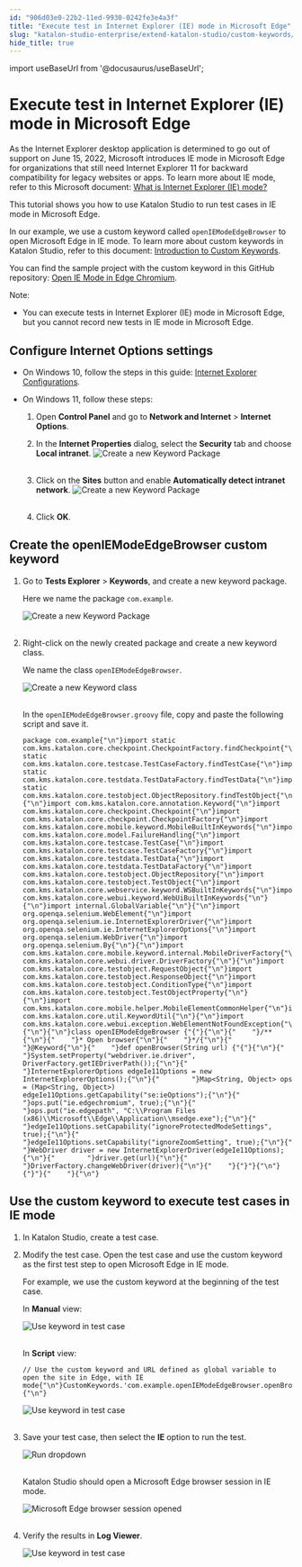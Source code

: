 ```yaml
---
id: "906d03e0-22b2-11ed-9930-0242fe3e4a3f"
title: "Execute test in Internet Explorer (IE) mode in Microsoft Edge"
slug: "katalon-studio-enterprise/extend-katalon-studio/custom-keywords/execute-test-in-internet-explorer-ie-mode-in-microsoft-edge"
hide_title: true
---
```

import useBaseUrl from '@docusaurus/useBaseUrl';


# <a id="id" class="anchor_top_offset"/><a id="ariaid-title1" class="anchor_top_offset"/>Execute test in Internet Explorer (IE) mode in Microsoft Edge

<p xmlns="http://www.w3.org/1999/xhtml" className="p">As the Internet Explorer desktop application is determined to go out of support on June 15, 2022, Microsoft introduces IE mode in Microsoft Edge for organizations that still need Internet Explorer 11 for backward compatibility for legacy websites or apps. To learn more about IE mode, refer to this Microsoft document: <a className="xref j-external-link" href="https://docs.microsoft.com/en-us/deployedge/edge-ie-mode" target="_blank">What is Internet Explorer (IE) mode?</a> </p> 
<p xmlns="http://www.w3.org/1999/xhtml" className="p">This tutorial shows you how to use Katalon Studio to run test cases in IE mode in Microsoft Edge.</p> 
<p xmlns="http://www.w3.org/1999/xhtml" className="p">In our example, we use a custom keyword called <code className="ph codeph">openIEModeEdgeBrowser</code> to open Microsoft Edge in IE mode. To learn more about custom keywords in Katalon Studio, refer to this document: <a className="xref" href="/docs/legacy/katalon-studio-enterprise/extend-katalon-studio/custom-keywords/introduction-to-custom-keywords">Introduction to Custom Keywords</a>.</p> 
<p xmlns="http://www.w3.org/1999/xhtml" className="p">You can find the sample project with the custom keyword in this GitHub repository: <a className="xref j-external-link" href="https://github.com/ducnguyen505/Open-IE-Mode-Edge-Sample-Project" target="_blank">Open IE Mode in Edge Chromium</a>.</p> 
<div xmlns="http://www.w3.org/1999/xhtml" className="note note note_note"><span className="note__title">Note:</span> 
  <ul className="ul"><li className="li">You can execute tests in Internet Explorer (IE) mode in Microsoft Edge, but you cannot record new tests in IE mode in Microsoft Edge.</li></ul>
</div>

## <a id="id_1" class="anchor_top_offset"/>Configure Internet Options settings

<ul xmlns="http://www.w3.org/1999/xhtml" className="ul"><li className="li">     <p className="p">On Windows 10, follow the steps in this guide: <a className="xref" href="/docs/legacy/katalon-studio-enterprise/create-tests-and-projects/configure-test-cases/web-testing/internet-explorer-configurations">Internet         Explorer Configurations</a>.</p>   </li><li className="li">     <p className="p">On Windows 11, follow these steps:</p>     <ol className="ol"><li className="li">         <p className="p">Open <strong className="ph b">Control Panel</strong> and go to <strong className="ph b">Network             and Internet</strong> &gt; <strong className="ph b">Internet Options</strong>.</p>       </li><li className="li">         <p className="p">In the <strong className="ph b">Internet Properties</strong> dialog, select the           <strong className="ph b">Security</strong> tab and choose <strong className="ph b">Local             intranet</strong>. <img className="image" src={useBaseUrl("https://github.com/katalon-studio/docs-images/raw/master/katalon-studio/tutorials/run-test-in-edge-with-IE-mode/Internet-Properties-dialog.png")} alt="Create a new Keyword Package" /><br /><br />         </p>       </li><li className="li">         <p className="p">Click on the <strong className="ph b">Sites</strong> button and enable           <strong className="ph b">Automatically detect intranet network</strong>. <img className="image" src={useBaseUrl("https://github.com/katalon-studio/docs-images/raw/master/katalon-studio/tutorials/run-test-in-edge-with-IE-mode/Local-intranet-selected.png")} alt="Create a new Keyword Package" /><br /><br />         </p>       </li><li className="li">         <p className="p">Click <strong className="ph b">OK</strong>.</p>       </li></ol>   </li></ul> 

## <a id="id_2" class="anchor_top_offset"/>Create the openIEModeEdgeBrowser custom keyword

<ol xmlns="http://www.w3.org/1999/xhtml" className="ol"><li className="li">     <p className="p">Go to <strong className="ph b">Tests Explorer</strong> &gt;       <strong className="ph b">Keywords</strong>, and create a new keyword package.</p>     <p className="p">Here we name the package <code className="ph codeph">com.example</code>.</p>     <p className="p">       <img className="image" src={useBaseUrl("https://github.com/katalon-studio/docs-images/raw/master/katalon-studio/tutorials/run-test-in-edge-with-IE-mode/KS-Create-new-keyword-package.png")} alt="Create a new Keyword Package" /><br /><br />     </p>   </li><li className="li">     <p className="p">Right-click on the newly created package and create a new       keyword class.</p>     <p className="p">We name the class <code className="ph codeph">openIEModeEdgeBrowser</code>.</p>     <p className="p">       <img className="image" src={useBaseUrl("https://github.com/katalon-studio/docs-images/raw/master/katalon-studio/tutorials/run-test-in-edge-with-IE-mode/KS-Create-new-keyword-class.png")} alt="Create a new Keyword class" /><br /><br />     </p>     <p className="p">In the <code className="ph codeph">openIEModeEdgeBrowser.groovy</code> file, copy and       paste the following script and save it.</p>     <pre className="pre codeblock"><code>package com.example{"\n"}import static com.kms.katalon.core.checkpoint.CheckpointFactory.findCheckpoint{"\n"}import static com.kms.katalon.core.testcase.TestCaseFactory.findTestCase{"\n"}import static com.kms.katalon.core.testdata.TestDataFactory.findTestData{"\n"}import static com.kms.katalon.core.testobject.ObjectRepository.findTestObject{"\n"}{"\n"}import com.kms.katalon.core.annotation.Keyword{"\n"}import com.kms.katalon.core.checkpoint.Checkpoint{"\n"}import com.kms.katalon.core.checkpoint.CheckpointFactory{"\n"}import com.kms.katalon.core.mobile.keyword.MobileBuiltInKeywords{"\n"}import com.kms.katalon.core.model.FailureHandling{"\n"}import com.kms.katalon.core.testcase.TestCase{"\n"}import com.kms.katalon.core.testcase.TestCaseFactory{"\n"}import com.kms.katalon.core.testdata.TestData{"\n"}import com.kms.katalon.core.testdata.TestDataFactory{"\n"}import com.kms.katalon.core.testobject.ObjectRepository{"\n"}import com.kms.katalon.core.testobject.TestObject{"\n"}import com.kms.katalon.core.webservice.keyword.WSBuiltInKeywords{"\n"}import com.kms.katalon.core.webui.keyword.WebUiBuiltInKeywords{"\n"}{"\n"}import internal.GlobalVariable{"\n"}{"\n"}import org.openqa.selenium.WebElement{"\n"}import org.openqa.selenium.ie.InternetExplorerDriver{"\n"}import org.openqa.selenium.ie.InternetExplorerOptions{"\n"}import org.openqa.selenium.WebDriver{"\n"}import org.openqa.selenium.By{"\n"}{"\n"}import com.kms.katalon.core.mobile.keyword.internal.MobileDriverFactory{"\n"}import com.kms.katalon.core.webui.driver.DriverFactory{"\n"}{"\n"}import com.kms.katalon.core.testobject.RequestObject{"\n"}import com.kms.katalon.core.testobject.ResponseObject{"\n"}import com.kms.katalon.core.testobject.ConditionType{"\n"}import com.kms.katalon.core.testobject.TestObjectProperty{"\n"}{"\n"}import com.kms.katalon.core.mobile.helper.MobileElementCommonHelper{"\n"}import com.kms.katalon.core.util.KeywordUtil{"\n"}{"\n"}import com.kms.katalon.core.webui.exception.WebElementNotFoundException{"\n"}{"\n"}{"\n"}class openIEModeEdgeBrowser {"{"}{"\n"}{"    "}/**{"\n"}{"    "}* Open browser{"\n"}{"    "}*/{"\n"}{"    "}@Keyword{"\n"}{"    "}def openBrowser(String url) {"{"}{"\n"}{"        "}System.setProperty("webdriver.ie.driver", DriverFactory.getIEDriverPath());{"\n"}{"        "}InternetExplorerOptions edgeIe11Options = new InternetExplorerOptions();{"\n"}{"        "}Map&lt;String, Object&gt; ops = (Map&lt;String, Object&gt;) edgeIe11Options.getCapability("se:ieOptions");{"\n"}{"        "}ops.put("ie.edgechromium", true);{"\n"}{"        "}ops.put("ie.edgepath", "C:\\Program Files (x86)\\Microsoft\\Edge\\Application\\msedge.exe");{"\n"}{"        "}edgeIe11Options.setCapability("ignoreProtectedModeSettings", true);{"\n"}{"        "}edgeIe11Options.setCapability("ignoreZoomSetting", true);{"\n"}{"        "}WebDriver driver = new InternetExplorerDriver(edgeIe11Options);{"\n"}{"        "}driver.get(url){"\n"}{"        "}DriverFactory.changeWebDriver(driver){"\n"}{"    "}{"}"}{"\n"}{"}"}{"    "}{"\n"}</code></pre>   </li></ol> 

## <a id="concept-1730" class="anchor_top_offset"/>Use the custom keyword to execute test cases in IE mode

<div xmlns="http://www.w3.org/1999/xhtml" className="p"><ol className="ol"><li className="li"><p className="p">In Katalon Studio, create a test case.</p></li><li className="li"><p className="p">Modify the test case. Open the test case and use the custom
        keyword as the first test step to open Microsoft Edge in IE
        mode.</p>
      <p className="p">For example, we use the custom keyword at the beginning of the
        test case.</p>
      <p className="p">In <strong className="ph b">Manual</strong> view:</p>
      <p className="p"><img className="image" src={useBaseUrl("https://github.com/katalon-studio/docs-images/raw/master/katalon-studio/tutorials/run-test-in-edge-with-IE-mode/KS-Test-case-manual-view.png")} alt="Use keyword in test case" /><br /><br /></p>
      <p className="p">In <strong className="ph b">Script</strong> view:</p>
      <pre className="pre codeblock"><code>// Use the custom keyword and URL defined as global variable to open the site in Edge, with IE mode{"\n"}CustomKeywords.'com.example.openIEModeEdgeBrowser.openBrowser'(GlobalVariable.G_SiteURL){"\n"}</code></pre>
      <p className="p"><img className="image" src={useBaseUrl("https://github.com/katalon-studio/docs-images/raw/master/katalon-studio/tutorials/run-test-in-edge-with-IE-mode/KS-Use-custom-keyword-in-test-case.png")} alt="Use keyword in test case" /><br /><br /></p></li><li className="li"><p className="p">Save your test case, then select the <strong className="ph b">IE</strong> option
        to run the test.</p>
      <p className="p"><img className="image" src={useBaseUrl("https://github.com/katalon-studio/docs-images/raw/master/katalon-studio/tutorials/run-test-in-edge-with-IE-mode/KS-Run-dropdown-IE.png")} alt="Run dropdown" /><br /><br /></p>
      <p className="p">Katalon Studio should open a Microsoft Edge browser session in
        IE mode.</p>
      <p className="p"><img className="image" src={useBaseUrl("https://github.com/katalon-studio/docs-images/raw/master/katalon-studio/tutorials/run-test-in-edge-with-IE-mode/AUT-opened-in-IE-mode.png")} alt="Microsoft Edge browser session opened" /><br /><br /></p></li><li className="li"><p className="p">Verify the results in <strong className="ph b">Log Viewer</strong>.</p>
      <p className="p"><img className="image" src={useBaseUrl("https://github.com/katalon-studio/docs-images/raw/master/katalon-studio/tutorials/run-test-in-edge-with-IE-mode/KS-Log-View-results.png")} alt="Use keyword in test case" /><br /><br /></p></li></ol></div>
